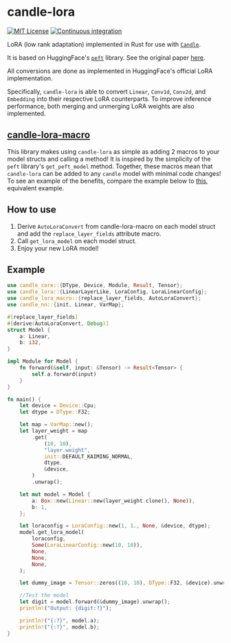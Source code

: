 # candle-lora
[![MIT License](https://img.shields.io/badge/License-MIT-informational)](LICENSE)
[![Continuous integration](https://github.com/EricLBuehler/candle-lora/actions/workflows/ci.yml/badge.svg)](https://github.com/EricLBuehler/candle-lora/actions/workflows/ci.yml)

LoRA (low rank adaptation) implemented in Rust for use with [`Candle`](https://github.com/huggingface/candle/tree/main).

It is based on HuggingFace's [`peft`](https://github.com/huggingface/peft/tree/main) library. See the original paper [here](https://arxiv.org/pdf/2106.09685.pdf). 

All conversions are done as implemented in HuggingFace's official LoRA implementation.

Specifically, `candle-lora` is able to convert `Linear`, `Conv1d`, `Conv2d`, and `Embedding` into their respective LoRA counterparts. To improve inference performance, both merging and unmerging LoRA weights are also implemented.

## [candle-lora-macro](https://github.com/EricLBuehler/candle-lora-macro)
This library makes using `candle-lora` as simple as adding 2 macros to your model structs and calling a method! It is inspired by the simplicity of the `peft` library's `get_peft_model` method. 
Together, these macros mean that `candle-lora` can be added to any `candle` model with minimal code changes! To see an example of the benefits, compare the example below to [this](examples/linear.rs), equivalent example.

## How to use
1) Derive `AutoLoraConvert` from candle-lora-macro on each model struct and add the `replace_layer_fields` attribute macro.
2) Call `get_lora_model` on each model struct.
3) Enjoy your new LoRA model!


## Example
```rust
use candle_core::{DType, Device, Module, Result, Tensor};
use candle_lora::{LinearLayerLike, LoraConfig, LoraLinearConfig};
use candle_lora_macro::{replace_layer_fields, AutoLoraConvert};
use candle_nn::{init, Linear, VarMap};

#[replace_layer_fields]
#[derive(AutoLoraConvert, Debug)]
struct Model {
    a: Linear,
    b: i32,
}

impl Module for Model {
    fn forward(&self, input: &Tensor) -> Result<Tensor> {
        self.a.forward(input)
    }
}

fn main() {
    let device = Device::Cpu;
    let dtype = DType::F32;

    let map = VarMap::new();
    let layer_weight = map
        .get(
            (10, 10),
            "layer.weight",
            init::DEFAULT_KAIMING_NORMAL,
            dtype,
            &device,
        )
        .unwrap();

    let mut model = Model {
        a: Box::new(Linear::new(layer_weight.clone(), None)),
        b: 1,
    };

    let loraconfig = LoraConfig::new(1, 1., None, &device, dtype);
    model.get_lora_model(
        loraconfig,
        Some(LoraLinearConfig::new(10, 10)),
        None,
        None,
        None,
    );

    let dummy_image = Tensor::zeros((10, 10), DType::F32, &device).unwrap();

    //Test the model
    let digit = model.forward(&dummy_image).unwrap();
    println!("Output: {digit:?}");

    println!("{:?}", model.a);
    println!("{:?}", model.b);
}

```
